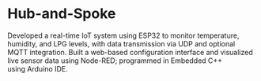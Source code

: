 # Hub-and-Spoke
Developed a real-time IoT system using ESP32 to monitor temperature, humidity, and LPG levels, with data transmission via UDP and optional MQTT integration.  Built a web-based configuration interface and visualized live sensor data using Node-RED; programmed in Embedded C++ using Arduino IDE.

